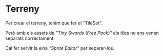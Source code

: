 # Terreny

Per crear el terreny, tenim que fer el "TileSet".

Però amb els assets de *"Tiny Swords (Free Pack)"* els tiles no ens venen separats correctament.

Cal fer servir la eina *"Sprite Editor"* per separar-los.